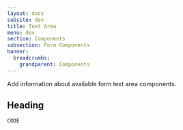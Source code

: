 ```yaml
---
layout: docs
subsite: dev
title: Text Area
menu: dev
section: Components
subsection: Form Components
banner:
  breadcrumbs:
    grandparent: Components
---
```


Add information about available form text area components.

## Heading

<div class="c-form">

</div>

```html
CODE